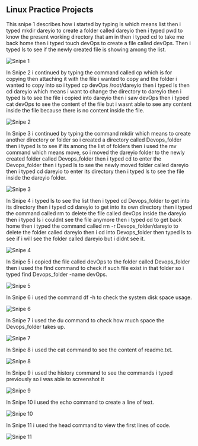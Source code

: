## Linux Practice Projects

This snipe 1 describes how i started by typing ls which means list then i typed mkdir dareyio to create a folder called dareyio then i typed pwd to know the present working directory that am in then i typed cd to take me back home then i typed touch devOps to create a file called devOps. Then i typed ls to see if the newly created file is showing among the list.

![Snipe 1](https://github.com/Mirahkeyz/Darey.io-Projects/assets/134533695/49f25608-7fee-4cbe-8d87-1ceea1c011b5)

In Snipe 2 i continued by typing the command called cp which is for copying then attaching it with the file i wanted to copy and the folder i wanted to copy into so i typed cp devOps /root/dareyio then i typed ls then cd dareyio which means i want to change the directory to dareyio then i typed ls to see the file i copied into dareyio then i saw devOps then i typed cat devOps to see the content of the file but i wasnt able to see any content inside the file because there is no content inside the file.

![Snipe 2](https://github.com/Mirahkeyz/Darey.io-Projects/assets/134533695/0b6c4b22-a12f-42b7-8739-69f143edea23)

In Snipe 3 i continued by typing the command mkdir which means to create another directory or folder so i created a directory called Devops_folder then i typed ls to see if its among the list of folders then i used the mv command which means move, so i moved the dareyio folder to the newly created folder called Devops_folder then i typed cd to enter the Devops_folder then i typed ls to see the newly moved folder called dareyio then i typed cd dareyio to enter its directory then i typed ls to see the file inside the dareyio folder.

![Snipe 3](https://github.com/Mirahkeyz/Darey.io-Projects/assets/134533695/ce60674b-1d84-43c9-99fc-e9897cbe77ea)

In Snipe 4 i typed ls to see the list then i typed cd Devops_folder to get into its directory then i typed cd dareyio to get into its own directory then i typed the command called rm to delete the file called devOps inside the dareyio then i typed ls i couldnt see the file anymore then i typed cd to get back home then i typed the command called rm -r Devops_folder/dareyio to delete the folder called dareyio then i cd into Devops_folder then typed ls to see if i will see the folder called dareyio but i didnt see it.

![Snipe 4](https://github.com/Mirahkeyz/Darey.io-Projects/assets/134533695/f8c10265-4c29-4984-a916-9d1b87425b67)

In Snipe 5 i copied the file called devOps to the folder called Devops_folder then i used the find command to check if such file exist in that folder so i typed find Devops_folder -name devOps.

![Snipe 5](https://github.com/Mirahkeyz/Darey.io-Projects/assets/134533695/5f395e98-41a3-412e-8704-d0043090cc1c)

In Snipe 6 i used the command df -h to check the system disk space usage.

![Snipe 6](https://github.com/Mirahkeyz/Darey.io-Projects/assets/134533695/ed66c9d4-d806-40ca-8ce6-54524e34df88)

In Snipe 7 i used the du command to check how much space the Devops_folder takes up.

![Snipe 7](https://github.com/Mirahkeyz/Darey.io-Projects/assets/134533695/a91b8e41-d7b1-4fe8-9ba3-c743980f16af)

In Snipe 8 i used the cat command to see the content of readme.txt.

![Snipe 8](https://github.com/Mirahkeyz/Darey.io-Projects/assets/134533695/3066a280-d622-482d-8f72-288e5e7ac5d9)

In Snipe 9 i used the history command to see the commands i typed previously so i was able to screenshot it

![Snipe 9](https://github.com/Mirahkeyz/Darey.io-Projects/assets/134533695/ba3f1ad5-6583-43fa-b3e4-a8198ff8d4b0)


In Snipe 10 i used the echo command to create a line of text.

![Snipe 10](https://github.com/Mirahkeyz/Darey.io-Projects/assets/134533695/0dd9747a-ad51-49dc-bf11-6479182644cc)

In Snipe 11 i used the head command to view the first lines of code.

![Snipe 11](https://github.com/Mirahkeyz/Darey.io-Projects/assets/134533695/96d70644-ea5f-4d59-a688-1d4aea4d7926)

